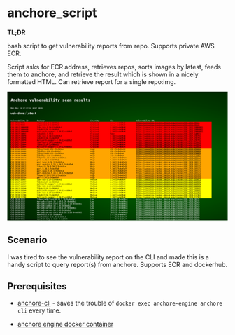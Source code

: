 # anchore_script

**TL;DR**

bash script to get vulnerability reports from repo. Supports private AWS ECR.

Script asks for ECR address, retrieves repos, sorts images by latest, feeds them to anchore, and retrieve the result which is shown in a nicely formatted HTML. Can retrieve report for a single repo:img.

![Example screenshot](https://github.com/akerge/anchore_script/raw/master/img/anch_script.png "Example screenshot")

## Scenario

I was tired to see the vulnerability report on the CLI and made this is a handy script to query report(s) from anchore. Supports ECR and dockerhub.

## Prerequisites

* [anchore-cli](https://github.com/anchore/anchore-cli) - saves the trouble of `docker exec anchore-engine anchore cli` every time.

* [anchore engine docker container](https://hub.docker.com/r/anchore/anchore-engine/)
